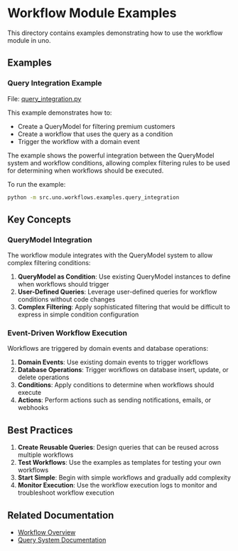 # Workflow Module Examples

This directory contains examples demonstrating how to use the workflow module in uno.

## Examples

### Query Integration Example

File: [query_integration.py](./query_integration.py)

This example demonstrates how to:
- Create a QueryModel for filtering premium customers
- Create a workflow that uses the query as a condition
- Trigger the workflow with a domain event

The example shows the powerful integration between the QueryModel system and workflow conditions, allowing complex filtering rules to be used for determining when workflows should be executed.

To run the example:
```bash
python -m src.uno.workflows.examples.query_integration
```

## Key Concepts

### QueryModel Integration

The workflow module integrates with the QueryModel system to allow complex filtering conditions:

1. **QueryModel as Condition**: Use existing QueryModel instances to define when workflows should trigger
2. **User-Defined Queries**: Leverage user-defined queries for workflow conditions without code changes
3. **Complex Filtering**: Apply sophisticated filtering that would be difficult to express in simple condition configuration

### Event-Driven Workflow Execution

Workflows are triggered by domain events and database operations:

1. **Domain Events**: Use existing domain events to trigger workflows
2. **Database Operations**: Trigger workflows on database insert, update, or delete operations
3. **Conditions**: Apply conditions to determine when workflows should execute
4. **Actions**: Perform actions such as sending notifications, emails, or webhooks

## Best Practices

1. **Create Reusable Queries**: Design queries that can be reused across multiple workflows
2. **Test Workflows**: Use the examples as templates for testing your own workflows
3. **Start Simple**: Begin with simple workflows and gradually add complexity
4. **Monitor Execution**: Use the workflow execution logs to monitor and troubleshoot workflow execution

## Related Documentation

- [Workflow Overview](/docs/workflows/overview.md)
- [Query System Documentation](/docs/queries/overview.md)